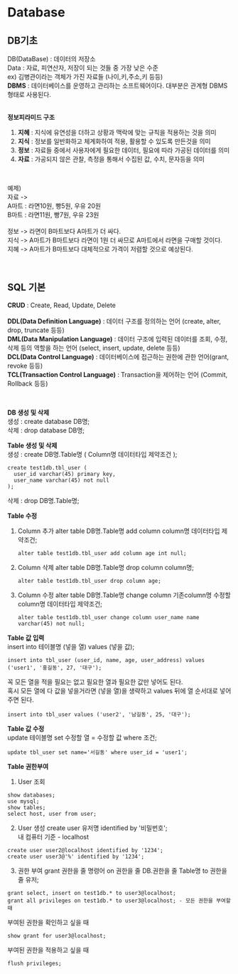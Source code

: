 # Database

## DB기초
DB(DataBase) : 데이터의 저장소 <br>
Data : 자료, 피연산자, 저장이 되는 것들 중 가장 낮은 수준 <br>
ex) 김병관이라는 객체가 가진 자료들 (나이,키,주소,키 등등) <br>
**DBMS** : 데이터베이스를 운영하고 관리하는 소프트웨어이다. 대부분은 관계형 DBMS 형태로 사용된다. <br>
<br>

**정보피라미드 구조**
1. **지혜** : 지식에 유연성을 더하고 상황과 맥락에 맞는 규칙을 적용하는 것을 의미
2. **지식** : 정보를 일반화하고 체계화하여 적용, 활용할 수 있도록 만든것을 의미
3. **정보** : 자료들 중에서 사용자에게 필요한 데이터, 필요에 따라 가공된 데이터를 의미
4. **자료** : 가공되지 않은 관찰, 측정을 통해서 수집된 값, 수치, 문자등을 의미

<br>

예제) <br>
자료 -> <br>
A마트 : 라면10원, 빵5원, 우유 20원 <br>
B마트 : 라면11원, 빵7원, 우유 23원 <br>
<br>
정보 -> 라면이 B마트보다 A마트가 더 싸다.<br>
지식 -> A마트가 B마트보다 라면이 1원 더 싸므로 A마트에서 라면을 구매할 것이다.<br>
지혜 -> A마트가 B마트보다 대체적으로 가격이 저렴할 것으로 예상된다.<br>

<br>

## SQL 기본
**CRUD** : Create, Read, Update, Delete <br>
<br>
**DDL(Data Definition Language)** : 데이터 구조를 정의하는 언어 (create, alter, drop, truncate 등등)<br>
**DML(Data Manipulation Language)** : 데이터 구조에 입력된 데이터를 조회, 수정, 삭제 등의 역할을 하는 언어 (select, insert, update, delete 등등)<br>
**DCL(Data Control Language)** : 데이터베이스에 접근하는 권한에 관한 언어(grant, revoke 등등) <br>
**TCL(Transaction Control Language)** : Transaction을 제어하는 언어 (Commit, Rollback 등등)<br>

<br>

**DB 생성 및 삭제** <br>
생성 : create database DB명; <br>
삭제 : drop database DB명; <br>

**Table 생성 및 삭제** <br>
생성 : create DB명.Table명 ( Column명 데이터타입 제약조건 ); <br>
```
create test1db.tbl_user (
  user_id varchar(45) primary key,
  user_name varchar(45) not null
);
```
삭제 : drop DB명.Table명; <br>

**Table 수정** <br>
1. Column 추가
   alter table DB명.Table명 add column column명 데이터타입 제약조건;
   ```
   alter table test1db.tbl_user add column age int null;
   ```
3. Column 삭제
   alter table DB명.Table명 drop column column명;
   ```
   alter table test1db.tbl_user drop column age;
   ```
5. Column 수정
   alter table DB명.Table명 change column 기존column명 수정할column명 데이터타입 제약조건;
   ```
   alter table test1db.tbl_user change column user_name name varchar(45) not null;
   ```

**Table 값 입력** <br>
insert into 테이블명 (넣을 열) values (넣을 값); 
```
insert into tbl_user (user_id, name, age, user_address) values ('user1', '홍길동', 27, '대구');
```
꼭 모든 열을 적을 필요는 없고 필요한 열과 필요한 값만 넣어도 된다. <br>
혹시 모든 열에 다 값을 넣을거라면 (넣을 열)을 생략하고 values 뒤에 열 순서대로 넣어주면 된다.
```
insert into tbl_user values ('user2', '남길동', 25, '대구');
```

**Table 값 수정** <br>
update 테이블명 set 수정할 열 = 수정할 값 where 조건;
```
update tbl_user set name='서길동' where user_id = 'user1';
```

**Table 권한부여** <br>
1. User 조회
```
show databases;
use mysql;
show tables;
select host, user from user;
```
2. User 생성
create user 유저명 identified by '비밀번호'; <br>
내 컴퓨터 기준 - localhost
```
create user user2@localhost identified by '1234';
create user user3@'%' identified by '1234';
```
3. 권한 부여
grant 권한을 줄 명령어 on 권한을 줄 DB.권한을 줄 Table명 to 권한을 줄 유저;
```
grant select, insert on test1db.* to user3@localhost;
grant all privileges on test1db.* to user3@localhost; - 모든 권한을 부여할 때
```
부여된 권한을 확인하고 싶을 때
```
show grant for user3@localhost;
```
부여된 권한을 적용하고 싶을 때
```
flush privileges;
```
